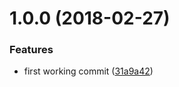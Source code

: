 <a name="1.0.0"></a>
# 1.0.0 (2018-02-27)


### Features

* first working commit ([31a9a42](https://github.com/poppinss/simple-message-reader/commit/31a9a42))



